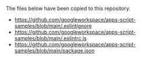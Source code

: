 The files below have been copied to this repository.
- https://github.com/googleworkspace/apps-script-samples/blob/main/.eslintignore
- https://github.com/googleworkspace/apps-script-samples/blob/main/.eslintrc.js
- https://github.com/googleworkspace/apps-script-samples/blob/main/package.json
